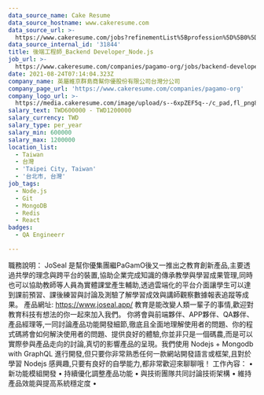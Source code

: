 ```yaml
---
data_source_name: Cake Resume
data_source_hostname: www.cakeresume.com
data_source_url: >-
  https://www.cakeresume.com/jobs?refinementList%5Bprofession%5D%5B0%5D=engineering_qa-engineer&refinementList%5Bsalary_currency%5D=TWD&range%5Bsalary_range%5D%5Bmin%5D=800096
data_source_internal_id: '31844'
title: 後端工程師_Backend Developer_Node.js
job_url: >-
  https://www.cakeresume.com/companies/pagamo-org/jobs/backend-developer-joseal-831fdc
date: 2021-08-24T07:14:04.323Z
company_name: 英屬維京群島商幫你優股份有限公司台灣分公司
company_page_url: 'https://www.cakeresume.com/companies/pagamo-org'
company_logo_url: >-
  https://media.cakeresume.com/image/upload/s--6xpZEF5q--/c_pad,fl_png8,h_200,w_200/v1639538911/wne3p2apzxvmk4zfwixh.png
salary_text: TWD600000 - TWD1200000
salary_currency: TWD
salary_type: per_year
salary_min: 600000
salary_max: 1200000
location_list:
  - Taiwan
  - 台灣
  - 'Taipei City, Taiwan'
  - '台北市, 台灣'
job_tags:
  - Node.js
  - Git
  - MongoDB
  - Redis
  - React
badges:
  - QA Engineerr

---
```


職務說明： JoSeal 是幫你優集團繼PaGamO後又一推出之教育創新產品,主要透過共學的理念與跨平台的裝置,協助企業完成知識的傳承教學與學習成果管理,同時也可以協助教師等人員為實體課堂產生輔助,透過雲端化的平台介面讓學生可以達到課前預習、課後練習與討論及測驗了解學習成效與講師觀察數據報表追蹤等成果。 產品網址: https://www.joseal.app/ 教育是能改變人類一輩子的事情,歡迎對教育科技有想法的你一起來加入我們。 你將會與前端夥伴、APP夥伴、QA夥伴、產品經理等,⼀同討論產品功能開發細節,徹底且全⾯地理解使⽤者的問題、你的程式碼將會如何解決使⽤者的問題、提供良好的體驗,你並非只是⼀個碼農,⽽是可以實際參與產品走向的討論,真切的影響產品的呈現。我們使⽤ Nodejs + Mongodb with GraphQL 進⾏開發,但只要你非常熟悉任何⼀款網站開發語⾔或框架,且對於學習 Nodejs 感興趣,只要有良好的⾃學能⼒,都非常歡迎來聊聊哦！ ⼯作內容： • 新功能模組開發 • 持續優化調整產品功能 • 與技術團隊共同討論技術架構 • 維持產品效能與提⾼系統穩定度 •